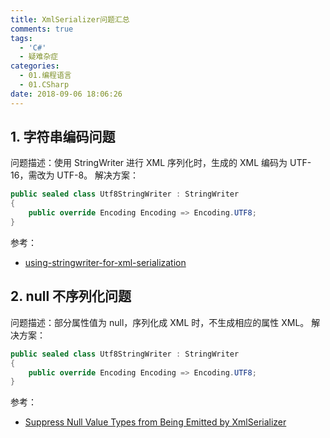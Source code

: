 ```yaml
---
title: XmlSerializer问题汇总
comments: true
tags:
  - 'C#'
  - 疑难杂症
categories:
  - 01.编程语言
  - 01.CSharp
date: 2018-09-06 18:06:26
---
```


## 1. 字符串编码问题

问题描述：使用 StringWriter 进行 XML 序列化时，生成的 XML 编码为 UTF-16，需改为 UTF-8。
解决方案：
```C#
public sealed class Utf8StringWriter : StringWriter
{
    public override Encoding Encoding => Encoding.UTF8;
}
```
参考：
- [using-stringwriter-for-xml-serialization](https://stackoverflow.com/questions/1564718/using-stringwriter-for-xml-serialization)

## 2. null 不序列化问题

问题描述：部分属性值为 null，序列化成 XML 时，不生成相应的属性 XML。 
解决方案：
```C#
public sealed class Utf8StringWriter : StringWriter
{
    public override Encoding Encoding => Encoding.UTF8;
}
```
参考：
- [Suppress Null Value Types from Being Emitted by XmlSerializer](https://stackoverflow.com/questions/1296468/suppress-null-value-types-from-being-emitted-by-xmlserializer)
